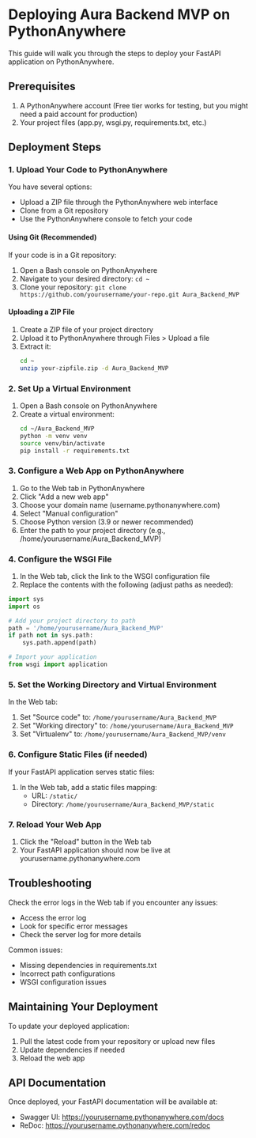 # Deploying Aura Backend MVP on PythonAnywhere

This guide will walk you through the steps to deploy your FastAPI application on PythonAnywhere.

## Prerequisites

1. A PythonAnywhere account (Free tier works for testing, but you might need a paid account for production)
2. Your project files (app.py, wsgi.py, requirements.txt, etc.)

## Deployment Steps

### 1. Upload Your Code to PythonAnywhere

You have several options:
- Upload a ZIP file through the PythonAnywhere web interface
- Clone from a Git repository
- Use the PythonAnywhere console to fetch your code

#### Using Git (Recommended)

If your code is in a Git repository:

1. Open a Bash console on PythonAnywhere
2. Navigate to your desired directory: `cd ~`
3. Clone your repository: `git clone https://github.com/yourusername/your-repo.git Aura_Backend_MVP`

#### Uploading a ZIP File

1. Create a ZIP file of your project directory
2. Upload it to PythonAnywhere through Files > Upload a file
3. Extract it: 
   ```bash
   cd ~
   unzip your-zipfile.zip -d Aura_Backend_MVP
   ```

### 2. Set Up a Virtual Environment

1. Open a Bash console on PythonAnywhere
2. Create a virtual environment:
   ```bash
   cd ~/Aura_Backend_MVP
   python -m venv venv
   source venv/bin/activate
   pip install -r requirements.txt
   ```

### 3. Configure a Web App on PythonAnywhere

1. Go to the Web tab in PythonAnywhere
2. Click "Add a new web app"
3. Choose your domain name (username.pythonanywhere.com)
4. Select "Manual configuration"
5. Choose Python version (3.9 or newer recommended)
6. Enter the path to your project directory (e.g., /home/yourusername/Aura_Backend_MVP)

### 4. Configure the WSGI File

1. In the Web tab, click the link to the WSGI configuration file
2. Replace the contents with the following (adjust paths as needed):

```python
import sys
import os

# Add your project directory to path
path = '/home/yourusername/Aura_Backend_MVP'
if path not in sys.path:
    sys.path.append(path)

# Import your application
from wsgi import application
```

### 5. Set the Working Directory and Virtual Environment

In the Web tab:
1. Set "Source code" to: `/home/yourusername/Aura_Backend_MVP`
2. Set "Working directory" to: `/home/yourusername/Aura_Backend_MVP`
3. Set "Virtualenv" to: `/home/yourusername/Aura_Backend_MVP/venv`

### 6. Configure Static Files (if needed)

If your FastAPI application serves static files:
1. In the Web tab, add a static files mapping:
   - URL: `/static/`
   - Directory: `/home/yourusername/Aura_Backend_MVP/static`

### 7. Reload Your Web App

1. Click the "Reload" button in the Web tab
2. Your FastAPI application should now be live at yourusername.pythonanywhere.com

## Troubleshooting

Check the error logs in the Web tab if you encounter any issues:
- Access the error log
- Look for specific error messages
- Check the server log for more details

Common issues:
- Missing dependencies in requirements.txt
- Incorrect path configurations
- WSGI configuration issues

## Maintaining Your Deployment

To update your deployed application:
1. Pull the latest code from your repository or upload new files
2. Update dependencies if needed
3. Reload the web app

## API Documentation

Once deployed, your FastAPI documentation will be available at:
- Swagger UI: https://yourusername.pythonanywhere.com/docs
- ReDoc: https://yourusername.pythonanywhere.com/redoc
